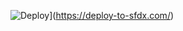 ![Deploy](https://deploy-to-sfdx.com/dist/assets/images/DeployToSFDX.svg)](https://deploy-to-sfdx.com/)
